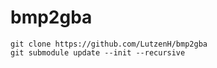 # bmp2gba

```
git clone https://github.com/LutzenH/bmp2gba
git submodule update --init --recursive
```
